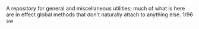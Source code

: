 A repository for general and miscellaneous utilities; much of what is here are in effect global methods that don't naturally attach to anything else.  1/96 sw
